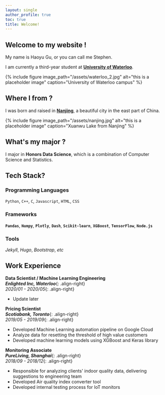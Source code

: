 ```yaml
---
layout: single
author_profile: true
toc: true
title: Welcome!
---
```


## Welcome to my website !

My name is Haoyu Gu, or you can call me Stephen.  
  
I am currently a third-year student at **[University of Waterloo](https://uwaterloo.ca)**.
  
{% include figure image_path="/assets/waterloo_2.jpg" alt="this is a placeholder image" caption="University of Waterloo campus" %}

## Where I from ?

I was born and raised in **[Nanjing](https://en.wikipedia.org/wiki/Nanjing)**, a beautiful city in the east part of China.
  
{% include figure image_path="/assets/nanjing.jpg" alt="this is a placeholder image" caption="Xuanwu Lake from Nanjing" %}

## What's my major ?

I major in **Honors Data Science**, which is a combination of Computer Science and Statistics.

## Tech Stack?

### Programming Languages

`Python`, `C++`, `C`, `Javascript`, `HTML`, `CSS`

### Frameworks

**`Pandas`**, **`Numpy`**, **`Plotly`**, **`Dash`**, **`Scikit-learn`**, **`XGBoost`**, **`TensorFlow`**, **`Node.js`**

### Tools

_Jekyll_, _Hugo_, _Bootstrap_, _etc_

## Work Experience

**Data Scientist / Machine Learning Engineering**  
**_Enlighted Inc, Waterloo_**{: .align-right}  
_2020/01 - 2020/05_{: .align-right}  
* Update later


**Pricing Scientist**  
**_Scotiabank, Toronto_**{: .align-right}  
_2019/05 - 2019/09_{: .align-right}  
* Developed Machine Learning automation pipeline on Google Cloud
* Analyze data for resetting the threshold of high value customers
* Developed machine learning models using XGBoost and Keras library


**Monitoring Associate**  
**_PureLiving, Shanghai_**{: .align-right}  
_2018/09 - 2018/12_{: .align-right}  
  
  
* Responsible for analyzing clients' indoor quality data, delivering
  suggestions to engineering team
* Developed Air quality index converter tool
* Developed internal testing process for IoT monitors